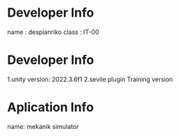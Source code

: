# Developer Info
name : despianriko
class : IT-00

# Developer Info

1.unity version: 2022.3.6f1
2.sevile plugin Training version

# Aplication Info

name: mekanik simulator